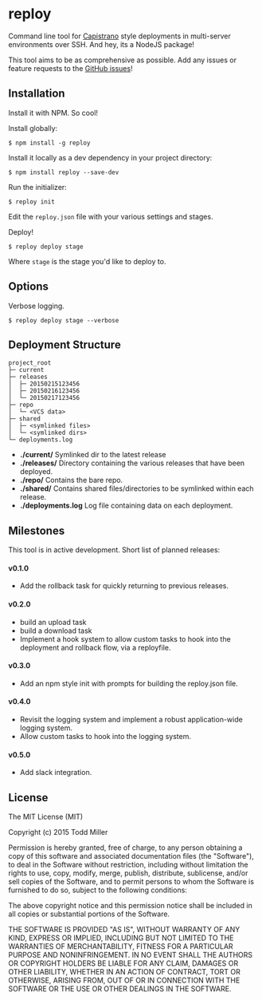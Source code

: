 # reploy

Command line tool for [Capistrano](http://capistranorb.com/) style deployments in multi-server environments over SSH. And hey, its a NodeJS package!

This tool aims to be as comprehensive as possible. Add any issues or feature requests to the [GitHub issues](https://github.com/Toddses/reploy/issues)!

## Installation

Install it with NPM. So cool!

Install globally:

	$ npm install -g reploy

Install it locally as a dev dependency in your project directory:

	$ npm install reploy --save-dev

Run the initializer:

	$ reploy init

Edit the `reploy.json` file with your various settings and stages.

Deploy!

	$ reploy deploy stage

Where `stage` is the stage you'd like to deploy to.

## Options

Verbose logging.

	$ reploy deploy stage --verbose

## Deployment Structure

```
project_root
├─ current
├─ releases
│  ├─ 20150215123456
│  ├─ 20150216123456
│  └─ 20150217123456
├─ repo
│  └─ <VCS data>
├─ shared
│  ├─ <symlinked files>
│  └─ <symlinked dirs>
└─ deployments.log
```

* **./current/** Symlinked dir to the latest release
* **./releases/** Directory containing the various releases that have been deployed.
* **./repo/** Contains the bare repo.
* **./shared/** Contains shared files/directories to be symlinked within each release.
* **./deployments.log** Log file containing data on each deployment.

## Milestones

This tool is in active development. Short list of planned releases:

#### v0.1.0

* Add the rollback task for quickly returning to previous releases.

#### v0.2.0

* build an upload task
* build a download task
* Implement a hook system to allow custom tasks to hook into the deployment and rollback flow, via a reployfile.

#### v0.3.0

* Add an npm style init with prompts for building the reploy.json file.

#### v0.4.0

* Revisit the logging system and implement a robust application-wide logging system.
* Allow custom tasks to hook into the logging system.

#### v0.5.0

* Add slack integration.

## License

The MIT License (MIT)

Copyright (c) 2015 Todd Miller

Permission is hereby granted, free of charge, to any person obtaining a copy
of this software and associated documentation files (the "Software"), to deal
in the Software without restriction, including without limitation the rights
to use, copy, modify, merge, publish, distribute, sublicense, and/or sell
copies of the Software, and to permit persons to whom the Software is
furnished to do so, subject to the following conditions:

The above copyright notice and this permission notice shall be included in
all copies or substantial portions of the Software.

THE SOFTWARE IS PROVIDED "AS IS", WITHOUT WARRANTY OF ANY KIND, EXPRESS OR
IMPLIED, INCLUDING BUT NOT LIMITED TO THE WARRANTIES OF MERCHANTABILITY,
FITNESS FOR A PARTICULAR PURPOSE AND NONINFRINGEMENT. IN NO EVENT SHALL THE
AUTHORS OR COPYRIGHT HOLDERS BE LIABLE FOR ANY CLAIM, DAMAGES OR OTHER
LIABILITY, WHETHER IN AN ACTION OF CONTRACT, TORT OR OTHERWISE, ARISING FROM,
OUT OF OR IN CONNECTION WITH THE SOFTWARE OR THE USE OR OTHER DEALINGS IN
THE SOFTWARE.